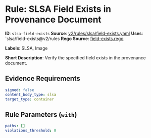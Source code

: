 # Rule: SLSA Field Exists in Provenance Document

**ID**: `slsa-field-exists`
**Source**: [v2/rules/slsa/field-exists.yaml](https://github.com/scribe-public/sample-policies/v2/rules/slsa/field-exists.yaml)
**Uses**: `slsa/field-exists@v2/rules
**Rego Source**: [field-exists.rego](https://github.com/scribe-public/sample-policies/v2/rules/slsa/field-exists.rego)

**Labels**: SLSA, Image

**Short Description**: Verify the specified field exists in the provenance document.

## Evidence Requirements

```yaml
signed: false
content_body_type: slsa
target_type: container
```
## Rule Parameters (`with`)

```yaml
paths: []
violations_threshold: 0
```
